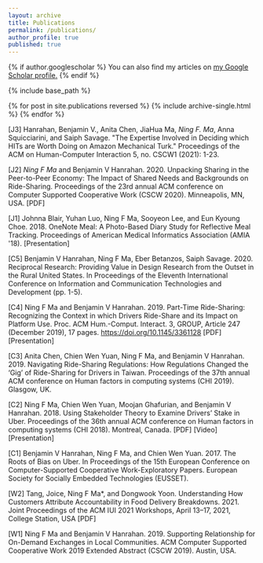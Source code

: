 ```yaml
---
layout: archive
title: Publications
permalink: /publications/
author_profile: true
published: true
---
```


{% if author.googlescholar %}
  You can also find my articles on <u><a href="{{https://scholar.google.com/?inst=17001591832933267808}}">my Google Scholar profile</a>.</u>
{% endif %}

{% include base_path %}

{% for post in site.publications reversed %}
  {% include archive-single.html %}
{% endfor %}

[J3] Hanrahan, Benjamin V., Anita Chen, JiaHua Ma, *Ning F. Ma*, Anna Squicciarini, and Saiph Savage. "The Expertise Involved in Deciding which HITs are Worth Doing on Amazon Mechanical Turk." Proceedings of the ACM on Human-Computer Interaction 5, no. CSCW1 (2021): 1-23.

[J2] *Ning F Ma* and Benjamin V Hanrahan. 2020. Unpacking Sharing in the Peer-to-Peer Economy: The Impact of Shared Needs and Backgrounds on Ride-Sharing. Proceedings of the 23rd annual ACM conference on Computer Supported Cooperative Work (CSCW 2020). Minneapolis, MN, USA. [PDF]

[J1] Johnna Blair, Yuhan Luo, Ning F Ma, Sooyeon Lee, and Eun Kyoung Choe. 2018. OneNote Meal: A Photo-Based Diary Study for Reflective Meal Tracking. Proceedings of American Medical Informatics Association (AMIA '18). [Presentation]

[C5] Benjamin V Hanrahan, Ning F Ma, Eber Betanzos, Saiph Savage. 2020. Reciprocal Research: Providing Value in Design Research from the Outset in the Rural United States. In Proceedings of the Eleventh International Conference on Information and Communication Technologies and Development (pp. 1-5).

[C4] Ning F Ma and Benjamin V Hanrahan. 2019. Part-Time Ride-Sharing: Recognizing the Context in which Drivers Ride-Share and its Impact on Platform Use. Proc. ACM Hum.-Comput. Interact. 3, GROUP, Article 247 (December 2019), 17 pages. https://doi.org/10.1145/3361128 [PDF][Presentation]

[C3] Anita Chen, Chien Wen Yuan, Ning F Ma, and Benjamin V Hanrahan. 2019. Navigating Ride-Sharing Regulations: How Regulations Changed the ‘Gig’ of Ride-Sharing for Drivers in Taiwan. Proceedings of the 37th annual ACM conference on Human factors in computing systems (CHI 2019). Glasgow, UK. 

[C2] Ning F Ma, Chien Wen Yuan, Moojan Ghafurian, and Benjamin V Hanrahan. 2018. Using Stakeholder Theory to Examine Drivers’ Stake in Uber. Proceedings of the 36th annual ACM conference on Human factors in computing systems (CHI 2018). Montreal, Canada. [PDF] [Video][Presentation]

[C1] Benjamin V Hanrahan, Ning F Ma, and Chien Wen Yuan. 2017. The Roots of Bias on Uber. In Proceedings of the 15th European Conference on Computer-Supported Cooperative Work-Exploratory Papers. European Society for Socially Embedded Technologies (EUSSET).

[W2] Tang, Joice, Ning F Ma*, and Dongwook Yoon. Understanding How Customers Attribute Accountability in Food Delivery Breakdowns. 2021. Joint Proceedings of the ACM IUI 2021 Workshops, April 13–17, 2021, College Station, USA [PDF]

[W1] Ning F Ma and Benjamin V Hanrahan. 2019. Supporting Relationship for On-Demand Exchanges in Local Communities. ACM Computer Supported Cooperative Work 2019 Extended Abstract (CSCW 2019). Austin, USA. 
